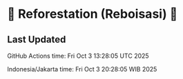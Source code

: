 
# 🌳 Reforestation (Reboisasi) 🌲

## Last Updated

GitHub Actions time: Fri Oct  3 13:28:05 UTC 2025

Indonesia/Jakarta time: Fri Oct  3 20:28:05 WIB 2025
